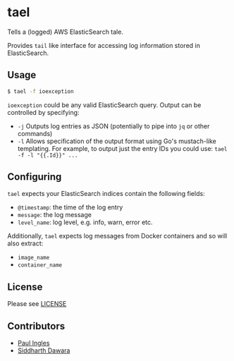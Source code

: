 # tael

Tells a (logged) AWS ElasticSearch tale.

Provides `tail` like interface for accessing log information stored in ElasticSearch.

## Usage

```sh
$ tael -f ioexception
```

`ioexception` could be any valid ElasticSearch query. Output can be controlled by specifying:

* `-j` Outputs log entries as JSON (potentially to pipe into `jq` or other commands)
* `-l` Allows specification of the output format using Go's mustach-like templating. For example, to output just the entry IDs you could use: `tael -f -l "{{.Id}}" ...`

## Configuring

`tael` expects your ElasticSearch indices contain the following fields:

* `@timestamp`: the time of the log entry
* `message`: the log message
* `level_name`: log level, e.g. info, warn, error etc.

Additionally, `tael` expects log messages from Docker containers and so will also extract:

* `image_name`
* `container_name`


## License

Please see [LICENSE](./LICENSE)

## Contributors

* [Paul Ingles](https://github.com/pingles)
* [Siddharth Dawara](https://github.com/sdawara)